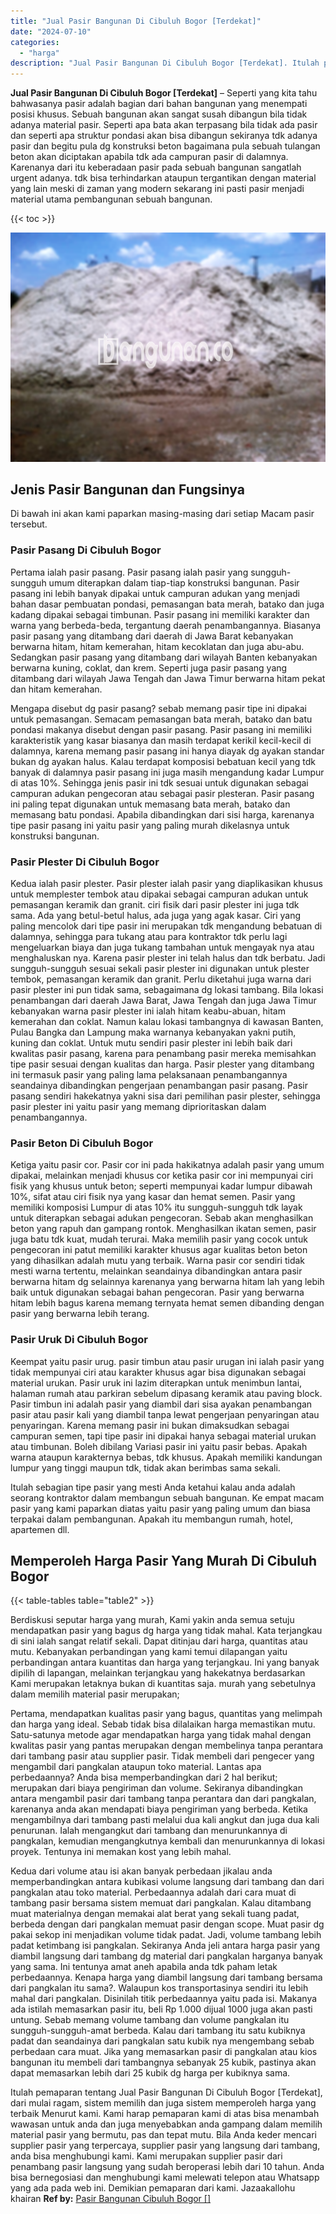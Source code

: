 ```yaml
---
title: "Jual Pasir Bangunan Di Cibuluh Bogor [Terdekat]"
date: "2024-07-10"
categories: 
  - "harga"
description: "Jual Pasir Bangunan Di Cibuluh Bogor [Terdekat]. Itulah pemaparan tentang Jual Pasir Bangunan Di Cibuluh Bogor [Terdekat], dari mulai ragam, sistem memilih..."
---
```


**Jual Pasir Bangunan Di Cibuluh Bogor \[Terdekat\]** – Seperti yang kita tahu bahwasanya pasir adalah bagian dari bahan bangunan yang menempati posisi khusus. Sebuah bangunan akan sangat susah dibangun bila tidak adanya material pasir. Seperti apa bata akan terpasang bila tidak ada pasir dan seperti apa struktur pondasi akan bisa dibangun sekiranya tdk adanya pasir dan begitu pula dg konstruksi beton bagaimana pula sebuah tulangan beton akan diciptakan apabila tdk ada campuran pasir di dalamnya. Karenanya dari itu keberadaan pasir pada sebuah bangunan sangatlah urgent adanya. tdk bisa terhindarkan ataupun tergantikan dengan material yang lain meski di zaman yang modern sekarang ini pasti pasir menjadi material utama pembangunan sebuah bangunan.

{{< toc >}}

![Jual Pasir Bangunan Di Cibuluh Bogor [Terdekat]](/images/jual-pasir-bangunan-13.png)

## Jenis Pasir Bangunan dan Fungsinya

Di bawah ini akan kami paparkan masing-masing dari setiap Macam pasir tersebut.

### Pasir Pasang Di Cibuluh Bogor

Pertama ialah pasir pasang. Pasir pasang ialah pasir yang sungguh-sungguh umum diterapkan dalam tiap-tiap konstruksi bangunan. Pasir pasang ini lebih banyak dipakai untuk campuran adukan yang menjadi bahan dasar pembuatan pondasi, pemasangan bata merah, batako dan juga kadang dipakai sebagai timbunan. Pasir pasang ini memiliki karakter dan warna yang berbeda-beda, tergantung daerah penambangannya. Biasanya pasir pasang yang ditambang dari daerah di Jawa Barat kebanyakan berwarna hitam, hitam kemerahan, hitam kecoklatan dan juga abu-abu. Sedangkan pasir pasang yang ditambang dari wilayah Banten kebanyakan berwarna kuning, coklat, dan krem. Seperti juga pasir pasang yang ditambang dari wilayah Jawa Tengah dan Jawa Timur berwarna hitam pekat dan hitam kemerahan.

Mengapa disebut dg pasir pasang? sebab memang pasir tipe ini dipakai untuk pemasangan. Semacam pemasangan bata merah, batako dan batu pondasi makanya disebut dengan pasir pasang. Pasir pasang ini memiliki karakteristik yang kasar biasanya dan masih terdapat kerikil kecil-kecil di dalamnya, karena memang pasir pasang ini hanya diayak dg ayakan standar bukan dg ayakan halus. Kalau terdapat komposisi bebatuan kecil yang tdk banyak di dalamnya pasir pasang ini juga masih mengandung kadar Lumpur di atas 10%. Sehingga jenis pasir ini tdk sesuai untuk digunakan sebagai campuran adukan pengecoran atau sebagai pasir plesteran. Pasir pasang ini paling tepat digunakan untuk memasang bata merah, batako dan memasang batu pondasi. Apabila dibandingkan dari sisi harga, karenanya tipe pasir pasang ini yaitu pasir yang paling murah dikelasnya untuk konstruksi bangunan.

### Pasir Plester Di Cibuluh Bogor

Kedua ialah pasir plester. Pasir plester ialah pasir yang diaplikasikan khusus untuk memplester tembok atau dipakai sebagai campuran adukan untuk pemasangan keramik dan granit. ciri fisik dari pasir plester ini juga tdk sama. Ada yang betul-betul halus, ada juga yang agak kasar. Ciri yang paling mencolok dari tipe pasir ini merupakan tdk mengandung bebatuan di dalamnya, sehingga para tukang atau para kontraktor tdk perlu lagi mengeluarkan biaya dan juga tukang tambahan untuk mengayak nya atau menghaluskan nya. Karena pasir plester ini telah halus dan tdk berbatu. Jadi sungguh-sungguh sesuai sekali pasir plester ini digunakan untuk plester tembok, pemasangan keramik dan granit. Perlu diketahui juga warna dari pasir plester ini pun tidak sama, sebagaimana dg lokasi tambang. Bila lokasi penambangan dari daerah Jawa Barat, Jawa Tengah dan juga Jawa Timur kebanyakan warna pasir plester ini ialah hitam keabu-abuan, hitam kemerahan dan coklat. Namun kalau lokasi tambangnya di kawasan Banten, Pulau Bangka dan Lampung maka warnanya kebanyakan yakni putih, kuning dan coklat. Untuk mutu sendiri pasir plester ini lebih baik dari kwalitas pasir pasang, karena para penambang pasir mereka memisahkan tipe pasir sesuai dengan kualitas dan harga. Pasir plester yang ditambang ini termasuk pasir yang paling lama pelaksanaan penambangannya seandainya dibandingkan pengerjaan penambangan pasir pasang. Pasir pasang sendiri hakekatnya yakni sisa dari pemilihan pasir plester, sehingga pasir plester ini yaitu pasir yang memang diprioritaskan dalam penambangannya.

### Pasir Beton Di Cibuluh Bogor

Ketiga yaitu pasir cor. Pasir cor ini pada hakikatnya adalah pasir yang umum dipakai, melainkan menjadi khusus cor ketika pasir cor ini mempunyai ciri fisik yang khusus untuk beton; seperti mempunyai kadar lumpur dibawah 10%, sifat atau ciri fisik nya yang kasar dan hemat semen. Pasir yang memiliki komposisi Lumpur di atas 10% itu sungguh-sungguh tdk layak untuk diterapkan sebagai adukan pengecoran. Sebab akan menghasilkan beton yang rapuh dan gampang rontok. Menghasilkan ikatan semen, pasir juga batu tdk kuat, mudah terurai. Maka memilih pasir yang cocok untuk pengecoran ini patut memiliki karakter khusus agar kualitas beton beton yang dihasilkan adalah mutu yang terbaik. Warna pasir cor sendiri tidak mesti warna tertentu, melainkan seandainya dibandingkan antara pasir berwarna hitam dg selainnya karenanya yang berwarna hitam lah yang lebih baik untuk digunakan sebagai bahan pengecoran. Pasir yang berwarna hitam lebih bagus karena memang ternyata hemat semen dibanding dengan pasir yang berwarna lebih terang.

### Pasir Uruk Di Cibuluh Bogor

Keempat yaitu pasir urug. pasir timbun atau pasir urugan ini ialah pasir yang tidak mempunyai ciri atau karakter khusus agar bisa digunakan sebagai material urukan. Pasir uruk ini lazim diterapkan untuk menimbun lantai, halaman rumah atau parkiran sebelum dipasang keramik atau paving block. Pasir timbun ini adalah pasir yang diambil dari sisa ayakan penambangan pasir atau pasir kali yang diambil tanpa lewat pengerjaan penyaringan atau penyaringan. Karena memang pasir ini bukan dimaksudkan sebagai campuran semen, tapi tipe pasir ini dipakai hanya sebagai material urukan atau timbunan. Boleh dibilang Variasi pasir ini yaitu pasir bebas. Apakah warna ataupun karakternya bebas, tdk khusus. Apakah memiliki kandungan lumpur yang tinggi maupun tdk, tidak akan berimbas sama sekali.

Itulah sebagian tipe pasir yang mesti Anda ketahui kalau anda adalah seorang kontraktor dalam membangun sebuah bangunan. Ke empat macam pasir yang kami paparkan diatas yaitu pasir yang paling umum dan biasa terpakai dalam pembangunan. Apakah itu membangun rumah, hotel, apartemen dll.

## Memperoleh Harga Pasir Yang Murah Di Cibuluh Bogor

{{< table-tables table="table2" >}}

Berdiskusi seputar harga yang murah, Kami yakin anda semua setuju mendapatkan pasir yang bagus dg harga yang tidak mahal. Kata terjangkau di sini ialah sangat relatif sekali. Dapat ditinjau dari harga, quantitas atau mutu. Kebanyakan perbandingan yang kami temui dilapangan yaitu perbandingan antara kuantitas dan harga yang terjangkau. Ini yang banyak dipilih di lapangan, melainkan terjangkau yang hakekatnya berdasarkan Kami merupakan letaknya bukan di kuantitas saja. murah yang sebetulnya dalam memilih material pasir merupakan;

Pertama, mendapatkan kualitas pasir yang bagus, quantitas yang melimpah dan harga yang ideal. Sebab tidak bisa dilalaikan harga memastikan mutu. Satu-satunya metode agar mendapatkan harga yang tidak mahal dengan kwalitas pasir yang pantas merupakan dengan membelinya tanpa perantara dari tambang pasir atau supplier pasir. Tidak membeli dari pengecer yang mengambil dari pangkalan ataupun toko material. Lantas apa perbedaannya? Anda bisa memperbandingkan dari 2 hal berikut; merupakan dari biaya pengiriman dan volume. Sekiranya dibandingkan antara mengambil pasir dari tambang tanpa perantara dan dari pangkalan, karenanya anda akan mendapati biaya pengiriman yang berbeda. Ketika mengambilnya dari tambang pasti melalui dua kali angkut dan juga dua kali penurunan. Ialah mengangkut dari tambang dan menurunkannya di pangkalan, kemudian mengangkutnya kembali dan menurunkannya di lokasi proyek. Tentunya ini memakan kost yang lebih mahal.

Kedua dari volume atau isi akan banyak perbedaan jikalau anda memperbandingkan antara kubikasi volume langsung dari tambang dan dari pangkalan atau toko material. Perbedaannya adalah dari cara muat di tambang pasir bersama sistem memuat dari pangkalan. Kalau ditambang muat materialnya dengan memakai alat berat yang sekali tuang padat, berbeda dengan dari pangkalan memuat pasir dengan scope. Muat pasir dg pakai sekop ini menjadikan volume tidak padat. Jadi, volume tambang lebih padat ketimbang isi pangkalan. Sekiranya Anda jeli antara harga pasir yang diambil langsung dari tambang dg material dari pangkalan harganya banyak yang sama. Ini tentunya amat aneh apabila anda tdk paham letak perbedaannya. Kenapa harga yang diambil langsung dari tambang bersama dari pangkalan itu sama?. Walaupun kos transportasinya sendiri itu lebih mahal dari pangkalan. Disinilah titik perbedaannya yaitu pada isi. Makanya ada istilah memasarkan pasir itu, beli Rp 1.000 dijual 1000 juga akan pasti untung. Sebab memang volume tambang dan volume pangkalan itu sungguh-sungguh-amat berbeda. Kalau dari tambang itu satu kubiknya padat dan seandainya dari pangkalan satu kubik nya mengembang sebab perbedaan cara muat. Jika yang memasarkan pasir di pangkalan atau kios bangunan itu membeli dari tambangnya sebanyak 25 kubik, pastinya akan dapat memasarkan lebih dari 25 kubik dg harga per kubiknya sama.

Itulah pemaparan tentang Jual Pasir Bangunan Di Cibuluh Bogor \[Terdekat\], dari mulai ragam, sistem memilih dan juga sistem memperoleh harga yang terbaik Menurut kami. Kami harap pemaparan kami di atas bisa menambah wawasan untuk anda dan juga menyebabkan anda gampang dalam memilih material pasir yang bermutu, pas dan tepat mutu. Bila Anda keder mencari supplier pasir yang terpercaya, supplier pasir yang langsung dari tambang, anda bisa menghubungi kami. Kami merupakan supplier pasir dari penambang pasir langsung yang sudah beroperasi lebih dari 10 tahun. Anda bisa bernegosiasi dan menghubungi kami melewati telepon atau Whatsapp yang ada pada web ini. Demikian pemaparan dari kami. Jazaakallohu khairan
**Ref by:** [Pasir Bangunan Cibuluh Bogor []](https://id.wikipedia.org/wiki/Pasir)
